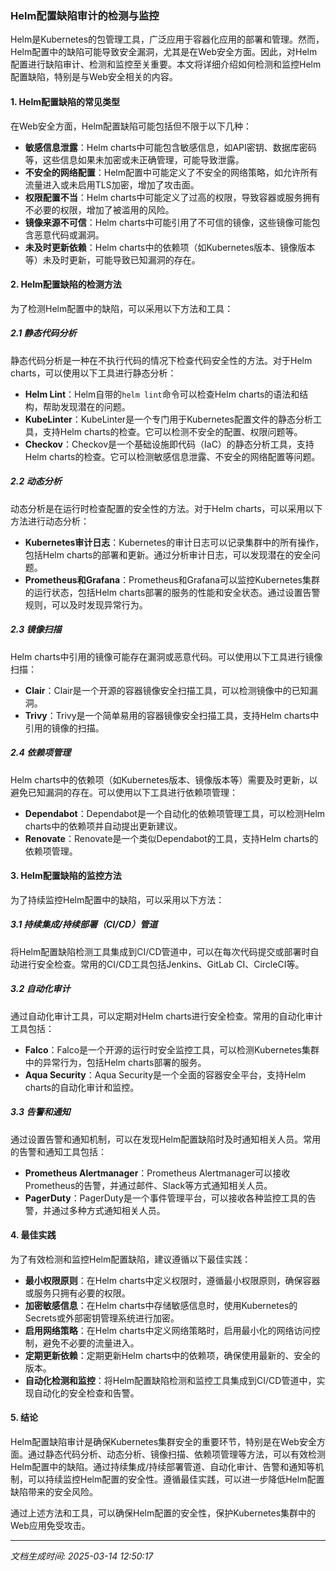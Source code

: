 ### Helm配置缺陷审计的检测与监控

Helm是Kubernetes的包管理工具，广泛应用于容器化应用的部署和管理。然而，Helm配置中的缺陷可能导致安全漏洞，尤其是在Web安全方面。因此，对Helm配置进行缺陷审计、检测和监控至关重要。本文将详细介绍如何检测和监控Helm配置缺陷，特别是与Web安全相关的内容。

#### 1. Helm配置缺陷的常见类型

在Web安全方面，Helm配置缺陷可能包括但不限于以下几种：

- **敏感信息泄露**：Helm charts中可能包含敏感信息，如API密钥、数据库密码等，这些信息如果未加密或未正确管理，可能导致泄露。
- **不安全的网络配置**：Helm配置中可能定义了不安全的网络策略，如允许所有流量进入或未启用TLS加密，增加了攻击面。
- **权限配置不当**：Helm charts中可能定义了过高的权限，导致容器或服务拥有不必要的权限，增加了被滥用的风险。
- **镜像来源不可信**：Helm charts中可能引用了不可信的镜像，这些镜像可能包含恶意代码或漏洞。
- **未及时更新依赖**：Helm charts中的依赖项（如Kubernetes版本、镜像版本等）未及时更新，可能导致已知漏洞的存在。

#### 2. Helm配置缺陷的检测方法

为了检测Helm配置中的缺陷，可以采用以下方法和工具：

##### 2.1 静态代码分析

静态代码分析是一种在不执行代码的情况下检查代码安全性的方法。对于Helm charts，可以使用以下工具进行静态分析：

- **Helm Lint**：Helm自带的`helm lint`命令可以检查Helm charts的语法和结构，帮助发现潜在的问题。
- **KubeLinter**：KubeLinter是一个专门用于Kubernetes配置文件的静态分析工具，支持Helm charts的检查。它可以检测不安全的配置、权限问题等。
- **Checkov**：Checkov是一个基础设施即代码（IaC）的静态分析工具，支持Helm charts的检查。它可以检测敏感信息泄露、不安全的网络配置等问题。

##### 2.2 动态分析

动态分析是在运行时检查配置的安全性的方法。对于Helm charts，可以采用以下方法进行动态分析：

- **Kubernetes审计日志**：Kubernetes的审计日志可以记录集群中的所有操作，包括Helm charts的部署和更新。通过分析审计日志，可以发现潜在的安全问题。
- **Prometheus和Grafana**：Prometheus和Grafana可以监控Kubernetes集群的运行状态，包括Helm charts部署的服务的性能和安全状态。通过设置告警规则，可以及时发现异常行为。

##### 2.3 镜像扫描

Helm charts中引用的镜像可能存在漏洞或恶意代码。可以使用以下工具进行镜像扫描：

- **Clair**：Clair是一个开源的容器镜像安全扫描工具，可以检测镜像中的已知漏洞。
- **Trivy**：Trivy是一个简单易用的容器镜像安全扫描工具，支持Helm charts中引用的镜像的扫描。

##### 2.4 依赖项管理

Helm charts中的依赖项（如Kubernetes版本、镜像版本等）需要及时更新，以避免已知漏洞的存在。可以使用以下工具进行依赖项管理：

- **Dependabot**：Dependabot是一个自动化的依赖项管理工具，可以检测Helm charts中的依赖项并自动提出更新建议。
- **Renovate**：Renovate是一个类似Dependabot的工具，支持Helm charts的依赖项管理。

#### 3. Helm配置缺陷的监控方法

为了持续监控Helm配置中的缺陷，可以采用以下方法：

##### 3.1 持续集成/持续部署（CI/CD）管道

将Helm配置缺陷检测工具集成到CI/CD管道中，可以在每次代码提交或部署时自动进行安全检查。常用的CI/CD工具包括Jenkins、GitLab CI、CircleCI等。

##### 3.2 自动化审计

通过自动化审计工具，可以定期对Helm charts进行安全检查。常用的自动化审计工具包括：

- **Falco**：Falco是一个开源的运行时安全监控工具，可以检测Kubernetes集群中的异常行为，包括Helm charts部署的服务。
- **Aqua Security**：Aqua Security是一个全面的容器安全平台，支持Helm charts的自动化审计和监控。

##### 3.3 告警和通知

通过设置告警和通知机制，可以在发现Helm配置缺陷时及时通知相关人员。常用的告警和通知工具包括：

- **Prometheus Alertmanager**：Prometheus Alertmanager可以接收Prometheus的告警，并通过邮件、Slack等方式通知相关人员。
- **PagerDuty**：PagerDuty是一个事件管理平台，可以接收各种监控工具的告警，并通过多种方式通知相关人员。

#### 4. 最佳实践

为了有效检测和监控Helm配置缺陷，建议遵循以下最佳实践：

- **最小权限原则**：在Helm charts中定义权限时，遵循最小权限原则，确保容器或服务只拥有必要的权限。
- **加密敏感信息**：在Helm charts中存储敏感信息时，使用Kubernetes的Secrets或外部密钥管理系统进行加密。
- **启用网络策略**：在Helm charts中定义网络策略时，启用最小化的网络访问控制，避免不必要的流量进入。
- **定期更新依赖**：定期更新Helm charts中的依赖项，确保使用最新的、安全的版本。
- **自动化检测和监控**：将Helm配置缺陷检测和监控工具集成到CI/CD管道中，实现自动化的安全检查和告警。

#### 5. 结论

Helm配置缺陷审计是确保Kubernetes集群安全的重要环节，特别是在Web安全方面。通过静态代码分析、动态分析、镜像扫描、依赖项管理等方法，可以有效检测Helm配置中的缺陷。通过持续集成/持续部署管道、自动化审计、告警和通知等机制，可以持续监控Helm配置的安全性。遵循最佳实践，可以进一步降低Helm配置缺陷带来的安全风险。

通过上述方法和工具，可以确保Helm配置的安全性，保护Kubernetes集群中的Web应用免受攻击。

---

*文档生成时间: 2025-03-14 12:50:17*



